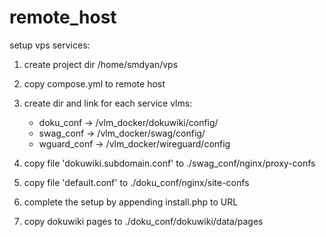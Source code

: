 # remote_host

setup vps services:

1. create project dir /home/smdyan/vps

2. copy compose.yml to remote host

3. create dir and link for each service vlms:
	- doku_conf -> /vlm_docker/dokuwiki/config/
	- swag_conf -> /vlm_docker/swag/config/
	- wguard_conf -> /vlm_docker/wireguard/config

4. copy file 'dokuwiki.subdomain.conf' to ./swag_conf/nginx/proxy-confs 

5. copy file 'default.conf' to ./doku_conf/nginx/site-confs

6. complete the setup by appending install.php to URL

7. copy dokuwiki pages to ./doku_conf/dokuwiki/data/pages 
